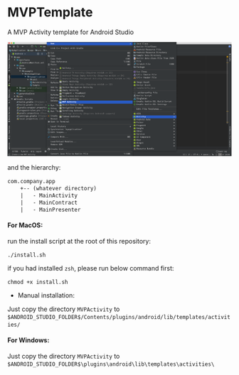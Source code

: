 # MVPTemplate
A MVP Activity template for Android Studio

![Create MVP Activity](photo/screenshot-activity.png "Create MVP Activity")

and the hierarchy:

```
com.company.app
    +-- (whatever directory)
    |   - MainActivity
    |   - MainContract
    |   - MainPresenter
```    

#### For MacOS:

run the install script at the root of this repository:

```
./install.sh
```

if you had installed `zsh`, please run below command first:

```
chmod +x install.sh
```

* Manual installation:

Just copy the directory `MVPActivity` to `$ANDROID_STUDIO_FOLDER$/Contents/plugins/android/lib/templates/activities/`

#### For Windows:

Just copy the directory `MVPActivity` to `$ANDROID_STUDIO_FOLDER$\plugins\android\lib\templates\activities\`


